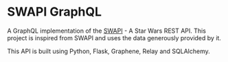 # SWAPI GraphQL
A GraphQL implementation of the [SWAPI](https://swapi.co/) - A Star Wars REST API. This project is inspired from SWAPI and uses the data generously provided by it.

This API is built using Python, Flask, Graphene, Relay and SQLAlchemy.
